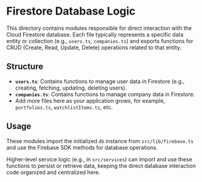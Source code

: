 # Firestore Database Logic

This directory contains modules responsible for direct interaction with the Cloud Firestore database. Each file typically represents a specific data entity or collection (e.g., `users.ts`, `companies.ts`) and exports functions for CRUD (Create, Read, Update, Delete) operations related to that entity.

## Structure

-   **`users.ts`**: Contains functions to manage user data in Firestore (e.g., creating, fetching, updating, deleting users).
-   **`companies.ts`**: Contains functions to manage company data in Firestore.
-   Add more files here as your application grows, for example, `portfolios.ts`, `watchlistItems.ts`, etc.

## Usage

These modules import the initialized `db` instance from `src/lib/firebase.ts` and use the Firebase SDK methods for database operations.

Higher-level service logic (e.g., in `src/services`) can import and use these functions to persist or retrieve data, keeping the direct database interaction code organized and centralized here.
